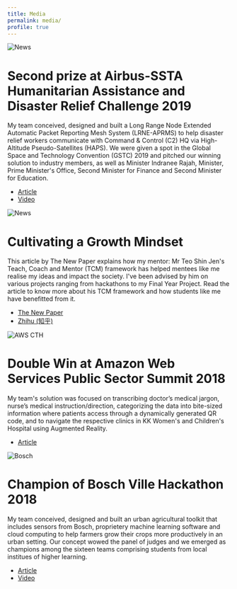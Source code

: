 ```yaml
---
title: Media
permalink: media/
profile: true
---
```


<div class="media-item">
	<div class="img">
		<img src="{{ site.baseurl }}/assets/images/gstc.jpeg" alt="News" />
	</div>
	<div class="info">
		<h1>Second prize at Airbus-SSTA Humanitarian Assistance and Disaster Relief Challenge 2019</h1>
		<p class="desc">
			My team conceived, designed and built a Long Range Node Extended Automatic Packet Reporting Mesh System (LRNE-APRMS) to help disaster relief workers communicate with Command & Control (C2) HQ via High-Altitude Pseudo-Satellites (HAPS). We were given a spot in the Global Space and Technology Convention (GSTC) 2019 and pitched our winning solution to industry members, as well as Minister Indranee Rajah, Minister, Prime Minister's Office, Second Minister for Finance and Second Minister for Education.
		</p>
		<ul>
			<li><a href="https://www.sp.edu.sg/engineering-cluster/eee/courses/full-time-diplomas/computer-engineering/achievements/dcpe-students-won-2nd-prize-in-airbus-ssta-humanitarian-assistance-and-disaster-relief-(hadr)-challenge-for-ay18-19" target="blank">Article</a></li>
			<li><a href="https://youtu.be/wyqBIW8VLVs" target="blank">Video</a></li>
		</ul>
	</div>
</div>

<div class="media-item">
	<div class="img">
		<img src="{{ site.baseurl }}/assets/images/shin.jpg" alt="News" />
	</div>
	<div class="info">
		<h1>Cultivating a Growth Mindset</h1>
		<p class="desc">
			This article by The New Paper explains how my mentor: Mr Teo Shin Jen's Teach, Coach and Mentor (TCM) framework has helped mentees like me realise my ideas and impact the society. I've been advised by him on various projects ranging from hackathons to my Final Year Project. Read the article to know more about his TCM framework and how students like me have benefitted from it. 
		</p>
		<ul>
			<li><a href="https://www.tnp.sg/news/singapore/cultivating-growth-mindset" target="blank">The New Paper</a></li>
			<li><a href="https://zhuanlan.zhihu.com/p/42794926" target="blank">Zhihu (知乎)</a></li>
		</ul>
	</div>
</div>

<div class="media-item">
	<div class="img">
		<img src="{{ site.baseurl }}/assets/images/awscth.jpeg" alt="AWS CTH" />
	</div>
	<div class="info">
		<h1>Double Win at Amazon Web Services Public Sector Summit 2018</h1>
		<p class="desc">
			My team's solution was focused on transcribing doctor’s medical jargon, nurse’s medical instruction/direction, categorizing the data into bite-sized information where patients access through a dynamically generated QR code, and to navigate the respective clinics in KK Women's and Children's Hospital using Augmented Reality.
		</p>
		<ul>
			<li><a href="https://www.sp.edu.sg/engineering-cluster/eee/courses/full-time-diplomas/computer-engineering/achievements/double-win-at-aws-public-sector-summit" target="blank">Article</a></li>
		</ul>
	</div>
</div>

<div class="media-item">
	<div class="img">
		<img src="{{ site.baseurl }}/assets/images/boschville.jpeg" alt="Bosch" />
	</div>
	<div class="info">
		<h1>Champion of Bosch Ville Hackathon 2018</h1>
		<p class="desc">
			My team conceived, designed and built an urban agricultural toolkit that includes sensors from Bosch, proprietery machine learning software and cloud computing to help farmers grow their crops more productively in an urban setting. Our concept wowed the panel of judges and we emerged as champions among the sixteen teams comprising students from local institues of higher learning.
		</p>
		<ul>
			<li><a href="https://www.bosch.com.sg/news-and-stories/bosch-ville-2018/" target="blank">Article</a></li>
			<li><a href="https://youtu.be/5IPqndBVCuw">Video</a></li>
		</ul>
	</div>
</div>
